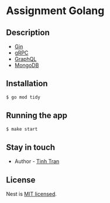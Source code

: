 # Assignment Golang

## Description

- [Gin](https://gin-gonic.com/)
- [gRPC](https://grpc.io/)
- [GraphQL](https://gqlgen.com/)
- [MongoDB](https://mongodb.com/)


## Installation

```bash
$ go mod tidy
```

## Running the app

```bash
$ make start
```

## Stay in touch

- Author - [Tinh Tran](https://github.com/tnt2706/)

## License

Nest is [MIT licensed](LICENSE).
